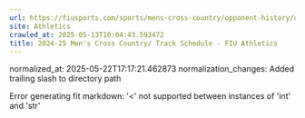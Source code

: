 ```yaml
---
url: https://fiusports.com/sports/mens-cross-country/opponent-history/university-of-south-florida/361/
site: Athletics
crawled_at: 2025-05-13T10:04:43.593472
title: 2024-25 Men's Cross Country/ Track Schedule - FIU Athletics
---
```

normalized_at: 2025-05-22T17:17:21.462873
normalization_changes: Added trailing slash to directory path

Error generating fit markdown: '<' not supported between instances of 'int' and 'str'